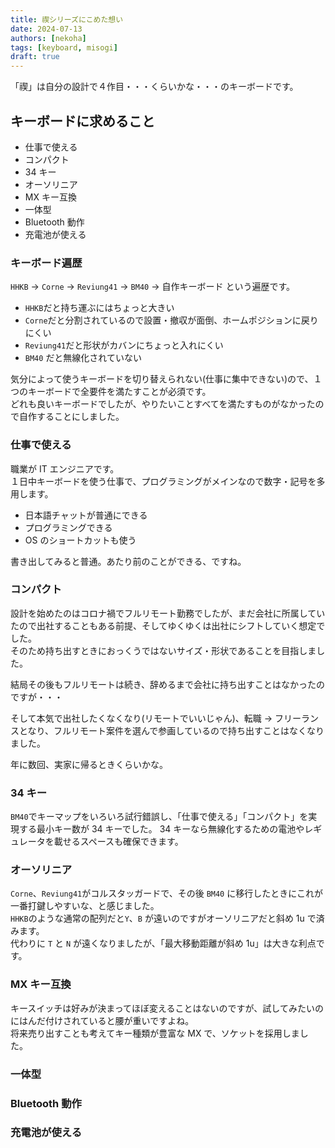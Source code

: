 ```yaml
---
title: 禊シリーズにこめた想い
date: 2024-07-13
authors: [nekoha]
tags: [keyboard, misogi]
draft: true
---
```


「禊」は自分の設計で４作目・・・くらいかな・・・のキーボードです。

## キーボードに求めること

- 仕事で使える
- コンパクト
- 34 キー
- オーソリニア
- MX キー互換
- 一体型
- Bluetooth 動作
- 充電池が使える

<!-- more -->

### キーボード遍歴

`HHKB` → `Corne` → `Reviung41` → `BM40` → 自作キーボード という遍歴です。

- `HHKB`だと持ち運ぶにはちょっと大きい
- `Corne`だと分割されているので設置・撤収が面倒、ホームポジションに戻りにくい
- `Reviung41`だと形状がカバンにちょっと入れにくい
- `BM40` だと無線化されていない

気分によって使うキーボードを切り替えられない(仕事に集中できない)ので、１つのキーボードで全要件を満たすことが必須です。  
どれも良いキーボードでしたが、やりたいことすべてを満たすものがなかったので自作することにしました。

### 仕事で使える

職業が IT エンジニアです。  
１日中キーボードを使う仕事で、プログラミングがメインなので数字・記号を多用します。

- 日本語チャットが普通にできる
- プログラミングできる
- OS のショートカットも使う

書き出してみると普通。あたり前のことができる、ですね。

### コンパクト

設計を始めたのはコロナ禍でフルリモート勤務でしたが、まだ会社に所属していたので出社することもある前提、そしてゆくゆくは出社にシフトしていく想定でした。  
そのため持ち出すときにおっくうではないサイズ・形状であることを目指しました。

結局その後もフルリモートは続き、辞めるまで会社に持ち出すことはなかったのですが・・・

そして本気で出社したくなくなり(リモートでいいじゃん)、転職 → フリーランスとなり、フルリモート案件を選んで参画しているので持ち出すことはなくなりました。

年に数回、実家に帰るときくらいかな。

### 34 キー

`BM40`でキーマップをいろいろ試行錯誤し、「仕事で使える」「コンパクト」を実現する最小キー数が 34 キーでした。
34 キーなら無線化するための電池やレギュレータを載せるスペースも確保できます。

### オーソリニア

`Corne`、`Reviung41`がコルスタッガードで、その後 `BM40` に移行したときにこれが一番打鍵しやすいな、と感じました。  
`HHKB`のような通常の配列だと`Y`、`B` が遠いのですがオーソリニアだと斜め 1u で済みます。  
代わりに `T` と `N` が遠くなりましたが、「最大移動距離が斜め 1u」は大きな利点です。

### MX キー互換

キースイッチは好みが決まってほぼ変えることはないのですが、試してみたいのにはんだ付けされていると腰が重いですよね。  
将来売り出すことも考えてキー種類が豊富な MX で、ソケットを採用しました。

### 一体型

### Bluetooth 動作

### 充電池が使える
